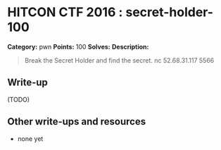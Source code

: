 # HITCON CTF 2016 : secret-holder-100

**Category:** pwn
**Points:** 100
**Solves:**
**Description:**

> Break the Secret Holder and find the secret. nc 52.68.31.117 5566


## Write-up

(TODO)

## Other write-ups and resources

* none yet
